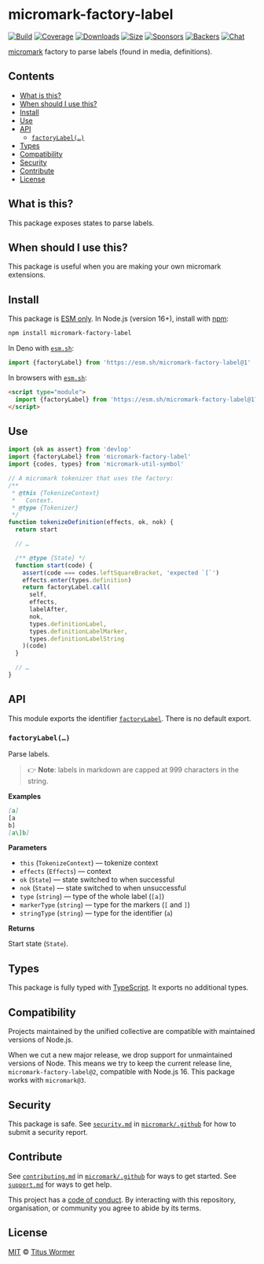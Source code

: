 # micromark-factory-label

[![Build](https://github.com/micromark/micromark/workflows/main/badge.svg)](https://github.com/micromark/micromark/actions) [![Coverage](https://img.shields.io/codecov/c/github/micromark/micromark.svg)](https://codecov.io/github/micromark/micromark) [![Downloads](https://img.shields.io/npm/dm/micromark-factory-label.svg)](https://www.npmjs.com/package/micromark-factory-label) [![Size](https://img.shields.io/badge/dynamic/json?label=minzipped%20size\&query=$.size.compressedSize\&url=https://deno.bundlejs.com/?q=micromark-factory-label)](https://bundlejs.com/?q=micromark-factory-label) [![Sponsors](https://opencollective.com/unified/sponsors/badge.svg)](https://opencollective.com/unified) [![Backers](https://opencollective.com/unified/backers/badge.svg)](https://opencollective.com/unified) [![Chat](https://img.shields.io/badge/chat-discussions-success.svg)](https://github.com/micromark/micromark/discussions)

[micromark](https://github.com/micromark/micromark) factory to parse labels (found in media, definitions).

## Contents

* [What is this?](./#what-is-this)
* [When should I use this?](./#when-should-i-use-this)
* [Install](./#install)
* [Use](./#use)
* [API](./#api)
  * [`factoryLabel(…)`](./#factorylabel)
* [Types](./#types)
* [Compatibility](./#compatibility)
* [Security](./#security)
* [Contribute](./#contribute)
* [License](./#license)

## What is this?

This package exposes states to parse labels.

## When should I use this?

This package is useful when you are making your own micromark extensions.

## Install

This package is [ESM only](https://gist.github.com/sindresorhus/a39789f98801d908bbc7ff3ecc99d99c). In Node.js (version 16+), install with [npm](https://docs.npmjs.com/cli/install):

```sh
npm install micromark-factory-label
```

In Deno with [`esm.sh`](https://esm.sh):

```js
import {factoryLabel} from 'https://esm.sh/micromark-factory-label@1'
```

In browsers with [`esm.sh`](https://esm.sh):

```html
<script type="module">
  import {factoryLabel} from 'https://esm.sh/micromark-factory-label@1?bundle'
</script>
```

## Use

```js
import {ok as assert} from 'devlop'
import {factoryLabel} from 'micromark-factory-label'
import {codes, types} from 'micromark-util-symbol'

// A micromark tokenizer that uses the factory:
/**
 * @this {TokenizeContext}
 *   Context.
 * @type {Tokenizer}
 */
function tokenizeDefinition(effects, ok, nok) {
  return start

  // …

  /** @type {State} */
  function start(code) {
    assert(code === codes.leftSquareBracket, 'expected `[`')
    effects.enter(types.definition)
    return factoryLabel.call(
      self,
      effects,
      labelAfter,
      nok,
      types.definitionLabel,
      types.definitionLabelMarker,
      types.definitionLabelString
    )(code)
  }

  // …
}
```

## API

This module exports the identifier [`factoryLabel`](./#factorylabel). There is no default export.

### `factoryLabel(…)`

Parse labels.

> 👉 **Note**: labels in markdown are capped at 999 characters in the string.

**Examples**

```markdown
[a]
[a
b]
[a\]b]
```

**Parameters**

* `this` (`TokenizeContext`) — tokenize context
* `effects` (`Effects`) — context
* `ok` (`State`) — state switched to when successful
* `nok` (`State`) — state switched to when unsuccessful
* `type` (`string`) — type of the whole label (`[a]`)
* `markerType` (`string`) — type for the markers (`[` and `]`)
* `stringType` (`string`) — type for the identifier (`a`)

**Returns**

Start state (`State`).

## Types

This package is fully typed with [TypeScript](https://www.typescriptlang.org). It exports no additional types.

## Compatibility

Projects maintained by the unified collective are compatible with maintained versions of Node.js.

When we cut a new major release, we drop support for unmaintained versions of Node. This means we try to keep the current release line, `micromark-factory-label@2`, compatible with Node.js 16. This package works with `micromark@3`.

## Security

This package is safe. See [`security.md`](https://github.com/micromark/.github/blob/main/security.md) in [`micromark/.github`](https://github.com/micromark/.github) for how to submit a security report.

## Contribute

See [`contributing.md`](https://github.com/micromark/.github/blob/main/contributing.md) in [`micromark/.github`](https://github.com/micromark/.github) for ways to get started. See [`support.md`](https://github.com/micromark/.github/blob/main/support.md) for ways to get help.

This project has a [code of conduct](https://github.com/micromark/.github/blob/main/code-of-conduct.md). By interacting with this repository, organisation, or community you agree to abide by its terms.

## License

[MIT](https://github.com/micromark/micromark/blob/main/license) © [Titus Wormer](https://wooorm.com)
